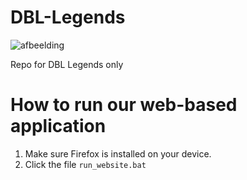 # DBL-Legends
![afbeelding](https://user-images.githubusercontent.com/65736624/115242926-a4285a00-a122-11eb-83ae-3f589fbd0ed7.png)

Repo for DBL Legends only

# How to run our web-based application
1. Make sure Firefox is installed on your device.
2. Click the file `run_website.bat`
